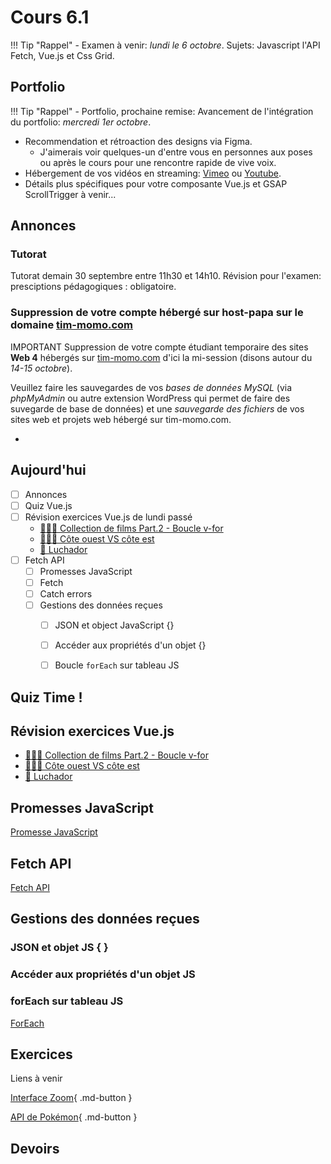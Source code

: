 # Cours 6.1
<!-- lun. 29 sept. -->

!!! Tip "Rappel"
    - Examen à venir: *lundi le 6 octobre*. Sujets: Javascript l'API Fetch, Vue.js et Css Grid.

## Portfolio

!!! Tip "Rappel"
    - Portfolio, prochaine remise: Avancement de l'intégration du portfolio: *mercredi 1er octobre*.

- Recommendation et rétroaction des designs via Figma.
  - J'aimerais voir quelques-un d'entre vous en personnes aux poses ou après le cours pour une rencontre rapide de vive voix.
- Hébergement de vos vidéos en streaming: [Vimeo](https://vimeo.com) ou [Youtube](https://youtube.com).
- Détails plus spécifiques pour votre composante Vue.js et GSAP ScrollTrigger à venir...


## Annonces

### Tutorat

Tutorat demain 30 septembre entre 11h30 et 14h10.
Révision pour l'examen: presciptions pédagogiques : obligatoire.

### Suppression de votre compte hébergé sur host-papa sur le domaine [tim-momo.com](https://tim-momo.com/)

<span class="important-label">IMPORTANT</span> Suppression de votre compte étudiant temporaire des sites **Web 4** hébergés sur [tim-momo.com](https://tim-momo.com/) d'ici la mi-session (disons autour du *14-15 octobre*).

Veuillez faire les sauvegardes de vos *bases de données MySQL* (via *phpMyAdmin* ou autre extension WordPress qui permet de faire des suvegarde de base de données) et une *sauvegarde des fichiers* de vos sites web et projets web hébergé sur tim-momo.com.

- 

## Aujourd'hui

- [ ] Annonces
- [ ] Quiz Vue.js
- [ ] Révision exercices Vue.js de lundi passé
  - [🧑🏽‍💻 Collection de films Part.2 - Boucle v-for](./exercices/vue-collection-films-boucle-v-for.md)
  - [🧑🏽‍💻 Côte ouest VS côte est](https://tim-montmorency.com/timdoc/582-518MO/exercices/vue-ouest-vs-est/)
  - [🤼 Luchador](https://tim-montmorency.com/timdoc/582-518MO/exercices/vue-luchador/)
- [ ] Fetch API
  - [ ] Promesses JavaScript
  - [ ] Fetch
  - [ ] Catch errors
  - [ ] Gestions des données reçues
    - [ ] JSON et object JavaScript {}
    - [ ] Accéder aux propriétés d'un objet {}
    - [ ] Boucle `forEach` sur tableau JS



## Quiz Time !

## Révision exercices Vue.js

- [🧑🏽‍💻 Collection de films Part.2 - Boucle v-for](./exercices/vue-collection-films-boucle-v-for.md)
- [🧑🏽‍💻 Côte ouest VS côte est](https://tim-montmorency.com/timdoc/582-518MO/exercices/vue-ouest-vs-est/)
- [🤼 Luchador](https://tim-montmorency.com/timdoc/582-518MO/exercices/vue-luchador/)

## Promesses JavaScript

[Promesse JavaScript](https://tim-montmorency.com/timdoc/582-424MO/javascript/promesses-js/)

## Fetch API
[Fetch API](https://tim-montmorency.com/timdoc/582-424MO/javascript/fetch-api/)

## Gestions des données reçues

### JSON et objet JS { }

### Accéder aux propriétés d'un objet JS

### forEach sur tableau JS
[ForEach](https://tim-montmorency.com/timdoc/582-518MO/javascript/boucle-foreach/)

## Exercices
Liens à venir
<!--
[Interface Zoom](https://tim-montmorency.com/timdoc/582-518MO/exercices/fetch-api-zoom/){ .md-button }

[API de Pokémon](https://tim-montmorency.com/timdoc/582-518MO/exercices/fetch-api-pokemon-api/){ .md-button }
 -->

[Interface Zoom](https://tim-montmorency.com/timdoc/582-518MO/exercices/fetch-api-zoom/){ .md-button }

[API de Pokémon](https://tim-montmorency.com/timdoc/582-518MO/exercices/fetch-api-pokemon-api/){ .md-button }


## Devoirs
